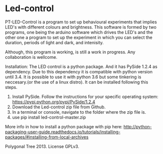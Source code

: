Led-control
===========

PT-LED-Control is a program to set up behavioural experiments that implies LED's with different colours and brightness.
This software is formed by two programs, one being the arduino software which drives the LED's and the other one 
a program to set up the experiment in which you can select the duration, periods of light and dark, and intenisity.

Although, this program is working, is still a work in progress. 
Any collaboration is wellcome.

Installation:
The LED control is a python package. And it has PySide 1.2.4 as dependency. Due to this dependency it is compatible with python version until 3.4. It is possible to use it with python 3.6 but some tinkering is neccesary.(or the use of a linux distro).
It can be installed following this steps.
1. Install PySide. Follow the instructions for your specific operating system: https://pypi.python.org/pypi/PySide/1.2.4
1. Download the Led-control zip file from Github.
2. In a terminal or console, navigate to the folder where the zip file is.
3. use pip install led-control-master.zip

More info in how to install a python package with pip here: http://python-packaging-user-guide.readthedocs.io/tutorials/installing-packages/#installing-from-local-archives



Polygonal Tree 2013. License GPLv3.
